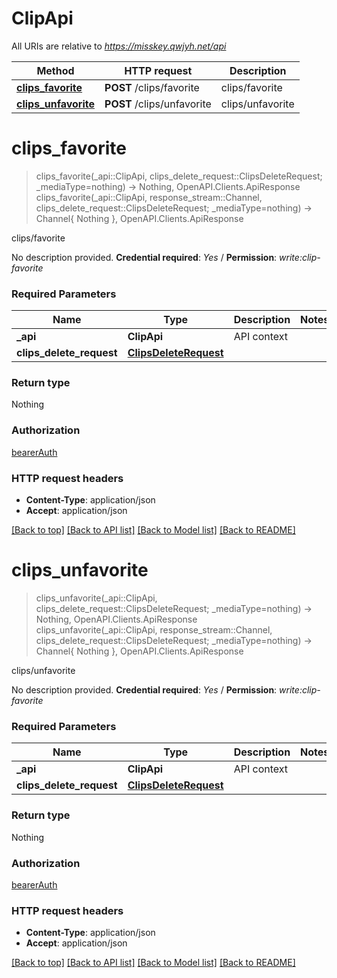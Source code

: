 # ClipApi

All URIs are relative to *https://misskey.qwjyh.net/api*

Method | HTTP request | Description
------------- | ------------- | -------------
[**clips_favorite**](ClipApi.md#clips_favorite) | **POST** /clips/favorite | clips/favorite
[**clips_unfavorite**](ClipApi.md#clips_unfavorite) | **POST** /clips/unfavorite | clips/unfavorite


# **clips_favorite**
> clips_favorite(_api::ClipApi, clips_delete_request::ClipsDeleteRequest; _mediaType=nothing) -> Nothing, OpenAPI.Clients.ApiResponse <br/>
> clips_favorite(_api::ClipApi, response_stream::Channel, clips_delete_request::ClipsDeleteRequest; _mediaType=nothing) -> Channel{ Nothing }, OpenAPI.Clients.ApiResponse

clips/favorite

No description provided.  **Credential required**: *Yes* / **Permission**: *write:clip-favorite*

### Required Parameters

Name | Type | Description  | Notes
------------- | ------------- | ------------- | -------------
 **_api** | **ClipApi** | API context | 
**clips_delete_request** | [**ClipsDeleteRequest**](ClipsDeleteRequest.md)|  | 

### Return type

Nothing

### Authorization

[bearerAuth](../README.md#bearerAuth)

### HTTP request headers

 - **Content-Type**: application/json
 - **Accept**: application/json

[[Back to top]](#) [[Back to API list]](../README.md#api-endpoints) [[Back to Model list]](../README.md#models) [[Back to README]](../README.md)

# **clips_unfavorite**
> clips_unfavorite(_api::ClipApi, clips_delete_request::ClipsDeleteRequest; _mediaType=nothing) -> Nothing, OpenAPI.Clients.ApiResponse <br/>
> clips_unfavorite(_api::ClipApi, response_stream::Channel, clips_delete_request::ClipsDeleteRequest; _mediaType=nothing) -> Channel{ Nothing }, OpenAPI.Clients.ApiResponse

clips/unfavorite

No description provided.  **Credential required**: *Yes* / **Permission**: *write:clip-favorite*

### Required Parameters

Name | Type | Description  | Notes
------------- | ------------- | ------------- | -------------
 **_api** | **ClipApi** | API context | 
**clips_delete_request** | [**ClipsDeleteRequest**](ClipsDeleteRequest.md)|  | 

### Return type

Nothing

### Authorization

[bearerAuth](../README.md#bearerAuth)

### HTTP request headers

 - **Content-Type**: application/json
 - **Accept**: application/json

[[Back to top]](#) [[Back to API list]](../README.md#api-endpoints) [[Back to Model list]](../README.md#models) [[Back to README]](../README.md)


